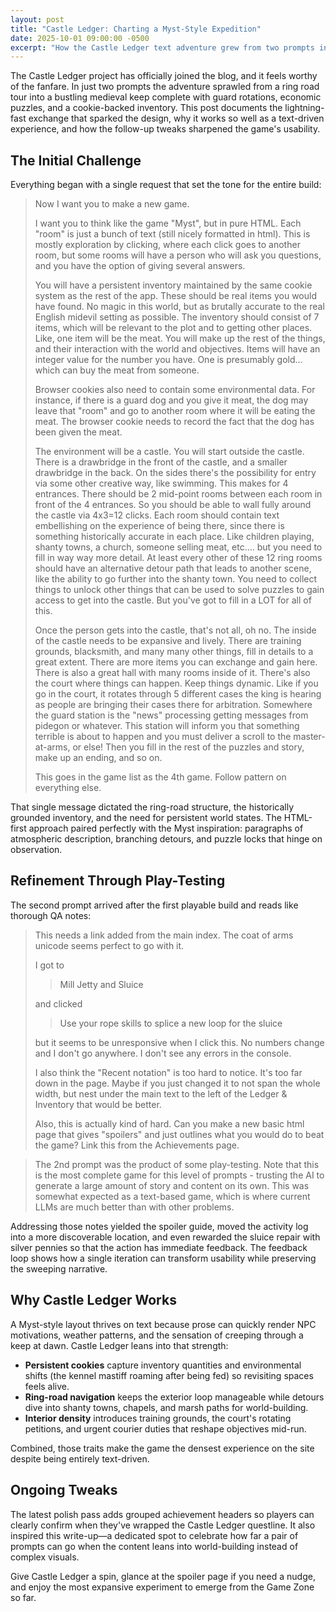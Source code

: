 ```yaml
---
layout: post
title: "Castle Ledger: Charting a Myst-Style Expedition"
date: 2025-10-01 09:00:00 -0500
excerpt: "How the Castle Ledger text adventure grew from two prompts into the site's richest AI-authored game."
---
```


The Castle Ledger project has officially joined the blog, and it feels worthy of the fanfare. In just two prompts the adventure sprawled from a ring road tour into a bustling medieval keep complete with guard rotations, economic puzzles, and a cookie-backed inventory. This post documents the lightning-fast exchange that sparked the design, why it works so well as a text-driven experience, and how the follow-up tweaks sharpened the game's usability.

## The Initial Challenge

Everything began with a single request that set the tone for the entire build:

> Now I want you to make a new game.
>
> I want you to think like the game "Myst", but in pure HTML. Each "room" is just a bunch of text (still nicely formatted in html). This is mostly exploration by clicking, where each click goes to another room, but some rooms will have a person who will ask you questions, and you have the option of giving several answers.
>
> You will have a persistent inventory maintained by the same cookie system as the rest of the app. These should be real items you would have found. No magic in this world, but as brutally accurate to the real English midevil setting as possible. The inventory should consist of 7 items, which will be relevant to the plot and to getting other places. Like, one item will be the meat. You will make up the rest of the things, and their interaction with the world and objectives. Items will have an integer value for the number you have. One is presumably gold... which can buy the meat from someone.
>
> Browser cookies also need to contain some environmental data. For instance, if there is a guard dog and you give it meat, the dog may leave that "room" and go to another room where it will be eating the meat. The browser cookie needs to record the fact that the dog has been given the meat.
>
> The environment will be a castle. You will start outside the castle. There is a drawbridge in the front of the castle, and a smaller drawbridge in the back. On the sides there's the possibility for entry via some other creative way, like swimming. This makes for 4 entrances. There should be 2 mid-point rooms between each room in front of the 4 entrances. So you should be able to wall fully around the castle via 4x3=12 clicks. Each room should contain text embellishing on the experience of being there, since there is something historically accurate in each place. Like children playing, shanty towns, a church, someone selling meat, etc.... but you need to fill in way way more detail. At least every other of these 12 ring rooms should have an alternative detour path that leads to another scene, like the ability to go further into the shanty town. You need to collect things to unlock other things that can be used to solve puzzles to gain access to get into the castle. But you've got to fill in a LOT for all of this.
>
> Once the person gets into the castle, that's not all, oh no. The inside of the castle needs to be expansive and lively. There are training grounds, blacksmith, and many many other things, fill in details to a great extent. There are more items you can exchange and gain here. There is also a great hall with many rooms inside of it. There's also the court where things can happen. Keep things dynamic. Like if you go in the court, it rotates through 5 different cases the king is hearing as people are bringing their cases there for arbitration. Somewhere the guard station is the "news" processing getting messages from pidegon or whatever. This station will inform you that something terrible is about to happen and you must deliver a scroll to the master-at-arms, or else! Then you fill in the rest of the puzzles and story, make up an ending, and so on.
>
> This goes in the game list as the 4th game. Follow pattern on everything else.

That single message dictated the ring-road structure, the historically grounded inventory, and the need for persistent world states. The HTML-first approach paired perfectly with the Myst inspiration: paragraphs of atmospheric description, branching detours, and puzzle locks that hinge on observation.

## Refinement Through Play-Testing

The second prompt arrived after the first playable build and reads like thorough QA notes:

> This needs a link added from the main index. The coat of arms unicode seems perfect to go with it.
>
> I got to
>
>> Mill Jetty and Sluice
>
> and clicked
>
>> Use your rope skills to splice a new loop for the sluice
>
> but it seems to be unresponsive when I click this. No numbers change and I don't go anywhere. I don't see any errors in the console.
>
> I also think the "Recent notation" is too hard to notice. It's too far down in the page. Maybe if you just changed it to not span the whole width, but nest under the main text to the left of the Ledger & Inventory that would be better.
>
> Also, this is actually kind of hard. Can you make a new basic html page that gives "spoilers" and just outlines what you would do to beat the game? Link this from the Achievements page.

> The 2nd prompt was the product of some play-testing. Note that this is the most complete game for this level of prompts - trusting the AI to generate a large amount of story and content on its own. This was somewhat expected as a text-based game, which is where current LLMs are much better than with other problems.

Addressing those notes yielded the spoiler guide, moved the activity log into a more discoverable location, and even rewarded the sluice repair with silver pennies so that the action has immediate feedback. The feedback loop shows how a single iteration can transform usability while preserving the sweeping narrative.

## Why Castle Ledger Works

A Myst-style layout thrives on text because prose can quickly render NPC motivations, weather patterns, and the sensation of creeping through a keep at dawn. Castle Ledger leans into that strength:

* **Persistent cookies** capture inventory quantities and environmental shifts (the kennel mastiff roaming after being fed) so revisiting spaces feels alive.
* **Ring-road navigation** keeps the exterior loop manageable while detours dive into shanty towns, chapels, and marsh paths for world-building.
* **Interior density** introduces training grounds, the court's rotating petitions, and urgent courier duties that reshape objectives mid-run.

Combined, those traits make the game the densest experience on the site despite being entirely text-driven.

## Ongoing Tweaks

The latest polish pass adds grouped achievement headers so players can clearly confirm when they've wrapped the Castle Ledger questline. It also inspired this write-up—a dedicated spot to celebrate how far a pair of prompts can go when the content leans into world-building instead of complex visuals.

Give Castle Ledger a spin, glance at the spoiler page if you need a nudge, and enjoy the most expansive experiment to emerge from the Game Zone so far.
